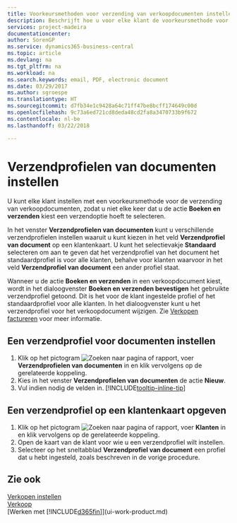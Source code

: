 ```yaml
---
title: Voorkeursmethoden voor verzending van verkoopdocumenten instellen | Microsoft Docs
description: Beschrijft hoe u voor elke klant de voorkeursmethode voor het verzenden van verkoopdocumenten instelt, bijvoorbeeld e-mailadres, PDF, elektronisch document, enzovoort.
services: project-madeira
documentationcenter: 
author: SorenGP
ms.service: dynamics365-business-central
ms.topic: article
ms.devlang: na
ms.tgt_pltfrm: na
ms.workload: na
ms.search.keywords: email, PDF, electronic document
ms.date: 03/29/2017
ms.author: sgroespe
ms.translationtype: HT
ms.sourcegitcommit: d7fb34e1c9428a64c71ff47be8bcff174649c00d
ms.openlocfilehash: 9c73a6ed721cd8deda48cd2fa8a3470733b9f672
ms.contentlocale: nl-be
ms.lasthandoff: 03/22/2018

---
```

# <a name="set-up-document-sending-profiles"></a>Verzendprofielen van documenten instellen
U kunt elke klant instellen met een voorkeursmethode voor de verzending van verkoopdocumenten, zodat u niet elke keer dat u de actie **Boeken en verzenden** kiest een verzendoptie hoeft te selecteren.

In het venster **Verzendprofielen van documenten** kunt u verschillende verzendprofielen instellen waaruit u kunt kiezen in het veld **Verzendprofiel van document** op een klantenkaart. U kunt het selectievakje **Standaard** selecteren om aan te geven dat het verzendprofiel van het document het standaardprofiel is voor alle klanten, behalve voor klanten waarvoor in het veld **Verzendprofiel van document** een ander profiel staat.

Wanneer u de actie **Boeken en verzenden** in een verkoopdocument kiest, wordt in het dialoogvenster **Boeken en verzenden bevestigen** het gebruikte verzendprofiel getoond. Dit is het voor de klant ingestelde profiel of het standaardprofiel voor alle klanten. In het dialoogvenster kunt u het verzendprofiel voor het verkoopdocument wijzigen. Zie [Verkopen factureren](sales-how-invoice-sales.md) voor meer informatie.

## <a name="to-set-up-a-document-sending-profile"></a>Een verzendprofiel voor documenten instellen
1. Klik op het pictogram ![Zoeken naar pagina of rapport](media/ui-search/search_small.png "pictogram Zoeken naar pagina of rapport"), voer **Verzendprofielen van documenten** in en klik vervolgens op de gerelateerde koppeling.
2. Kies in het venster **Verzendprofielen van documenten** de actie **Nieuw**.
3. Vul indien nodig de velden in. [!INCLUDE[tooltip-inline-tip](includes/tooltip-inline-tip_md.md)]

## <a name="to-specify-a-sending-profile-on-a-customer-card"></a>Een verzendprofiel op een klantenkaart opgeven
1. Klik op het pictogram ![Zoeken naar pagina of rapport](media/ui-search/search_small.png "Pictogram Zoeken naar pagina of rapport"), voer **Klanten** in en klik vervolgens op de gerelateerde koppeling.
2. Open de kaart van de klant voor wie u een verzendprofiel wilt instellen.
3. Selecteer op het sneltabblad **Verzendprofiel van document** een profiel dat u hebt ingesteld, zoals beschreven in de vorige procedure.

## <a name="see-also"></a>Zie ook
[Verkopen instellen](sales-setup-sales.md)  
[Verkoop](sales-manage-sales.md)  
[Werken met [!INCLUDE[d365fin](includes/d365fin_md.md)]](ui-work-product.md)

